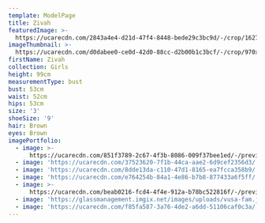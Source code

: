 ```yaml
---
template: ModelPage
title: Zivah
featuredImage: >-
  https://ucarecdn.com/2843a4e4-d21d-47f4-8448-bede29c3bc9d/-/crop/1627x1180/0,327/-/preview/
imageThumbnail: >-
  https://ucarecdn.com/d0dabee0-ce0d-42d0-88cc-d2b00b1c3bcf/-/crop/970x1113/210,0/-/preview/
firstName: Zivah
collection: Girls
height: 99cm
measurementType: bust
bust: 53cm
waist: 52cm
hips: 53cm
size: '3'
shoeSize: '9'
hair: Brown
eyes: Brown
imagePortfolio:
  - image: >-
      https://ucarecdn.com/851f3789-2c67-4f3b-8086-009f37bee1ed/-/preview/-/enhance/53/
  - image: 'https://ucarecdn.com/37523620-7f1b-44ca-aae2-6d9cef2356d3/'
  - image: 'https://ucarecdn.com/8dde13da-c110-47d1-8165-ea7fcca358b9/'
  - image: 'https://ucarecdn.com/e764254b-84a1-4e86-b7b8-877433a6f5ff/'
  - image: >-
      https://ucarecdn.com/beab0216-fcd4-4f4e-912a-b78bc522816f/-/preview/-/enhance/38/
  - image: 'https://glassmanagement.imgix.net/images/uploads/vusa-fam.jpg'
  - image: 'https://ucarecdn.com/f85fa587-3a76-4de2-a6dd-51106caf0c3a/'
---
```


